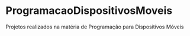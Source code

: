 # ProgramacaoDispositivosMoveis
Projetos realizados na matéria de Programação para Dispositivos Móveis
